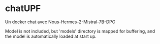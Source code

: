 # chatUPF
Un docker chat avec Nous-Hermes-2-Mistral-7B-DPO

Model is not included, but 'models' directory is mapped for buffering, and the model is automatically loaded at start up.
